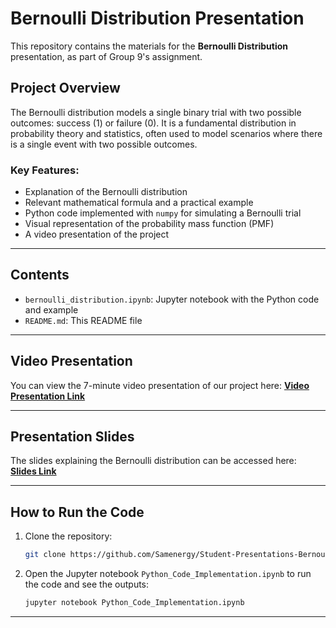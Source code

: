 # Bernoulli Distribution Presentation

This repository contains the materials for the **Bernoulli Distribution** presentation, as part of Group 9's assignment.

## Project Overview
The Bernoulli distribution models a single binary trial with two possible outcomes: success (1) or failure (0). It is a fundamental distribution in probability theory and statistics, often used to model scenarios where there is a single event with two possible outcomes.

### Key Features:
- Explanation of the Bernoulli distribution
- Relevant mathematical formula and a practical example
- Python code implemented with `numpy` for simulating a Bernoulli trial
- Visual representation of the probability mass function (PMF)
- A video presentation of the project

---

## Contents

- `bernoulli_distribution.ipynb`: Jupyter notebook with the Python code and example
- `README.md`: This README file

---

## Video Presentation

You can view the 7-minute video presentation of our project here:
[**Video Presentation Link**](https://drive.google.com/file/d/1_ZRCUMXt6TWAwzD4DfrmJPe0gcyw7jlz/view)  

---

## Presentation Slides

The slides explaining the Bernoulli distribution can be accessed here:  
[**Slides Link**](https://www.canva.com/design/DAGTKWrDjtU/GV0Vz1ip7uOAeR3bXm9Y8Q/edit)  

---

## How to Run the Code

1. Clone the repository:
   ```bash
   git clone https://github.com/Samenergy/Student-Presentations-Bernoulli-Distribution-Peer-Group-9.git
   ```

2. Open the Jupyter notebook `Python_Code_Implementation.ipynb` to run the code and see the outputs:
   ```bash
   jupyter notebook Python_Code_Implementation.ipynb
   ```

---
